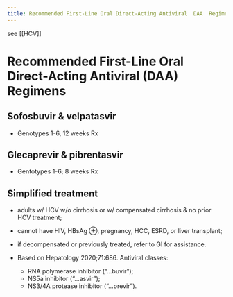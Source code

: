 ```yaml
---
title: Recommended First-Line Oral Direct-Acting Antiviral  DAA  Regimens
---
```


see [[HCV]]

# Recommended First-Line Oral Direct-Acting Antiviral (DAA) Regimens

## Sofosbuvir & velpatasvir

- Genotypes 1-6, 12 weeks Rx

## Glecaprevir & pibrentasvir

- Gentotypes 1-6; 8 weeks Rx

## Simplified treatment

- adults w/ HCV w/o cirrhosis or w/ compensated cirrhosis & no prior HCV treatment;
- cannot have HIV, HBsAg ⊕, pregnancy, HCC, ESRD, or liver transplant;
- if decompensated or previously treated, refer to GI for assistance.

- Based on Hepatology 2020;71:686. Antiviral classes:
  - RNA polymerase inhibitor (“…buvir”);
  - NS5a inhibitor (“…asvir”);
  - NS3/4A protease inhibitor (“…previr”).
